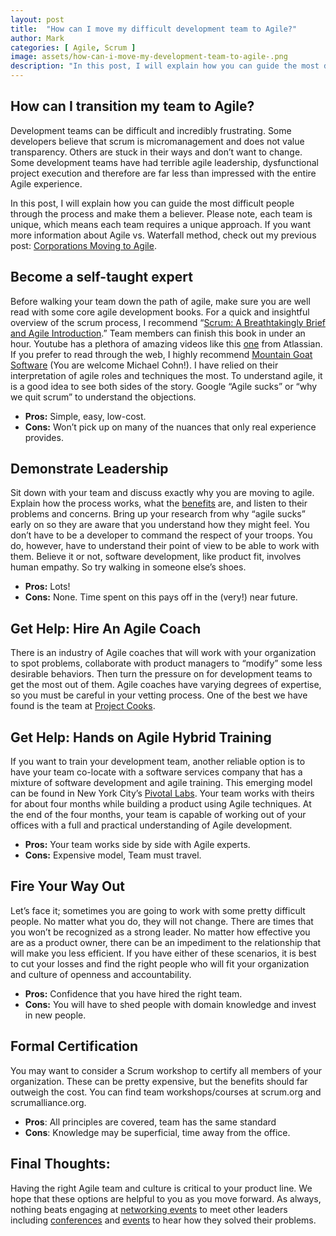 ```yaml
---
layout: post
title:  "How can I move my difficult development team to Agile?"
author: Mark
categories: [ Agile, Scrum ]
image: assets/how-can-i-move-my-development-team-to-agile-.png
description: "In this post, I will explain how you can guide the most difficult people through the process and make them a believer."
---
```


## How can I transition my team to Agile?

Development teams can be difficult and incredibly frustrating. Some developers believe that scrum is micromanagement and does not value transparency. Others are stuck in their ways and don’t want to change. Some development teams have had terrible agile leadership, dysfunctional project execution and therefore are far less than impressed with the entire Agile experience.

In this post, I will explain how you can guide the most difficult people through the process and make them a believer. Please note, each team is unique, which means each team requires a unique approach. If you want more information about Agile vs. Waterfall method, check out my previous post:  [Corporations Moving to Agile](https://www.jirajedi.com/corporations-going-agile/).

## Become a self-taught expert

Before walking your team down the path of agile, make sure you are well read with some core agile development books. For a quick and insightful overview of the scrum process, I recommend “[Scrum: A Breathtakingly Brief and Agile Introduction](https://www.agilelearninglabs.com/resources/scrum-introduction/).” Team members can finish this book in under an hour. Youtube has a plethora of amazing videos like this [one](https://www.youtube.com/watch?v=NrHpXvDXVrw#t=4m15s) from Atlassian. If you prefer to read through the web, I highly recommend [Mountain Goat Software](https://www.mountaingoatsoftware.com/agile/scrum) (You are welcome Michael Cohn!). I have relied on their interpretation of agile roles and techniques the most. To understand agile, it is a good idea to see both sides of the story. Google “Agile sucks” or “why we quit scrum” to understand the objections.

-   **Pros:** Simple, easy, low-cost.
-   **Cons:** Won’t pick up on many of the nuances that only real experience provides.

## Demonstrate Leadership

Sit down with your team and discuss exactly why you are moving to agile. Explain how the process works, what the  [benefits](https://apiumhub.com/tech-blog-barcelona/benefits-of-agile-project-management/)  are, and listen to their problems and concerns. Bring up your research from why “agile sucks” early on so they are aware that you understand how they might feel. You don’t have to be a developer to command the respect of your troops. You do, however, have to understand their point of view to be able to work with them. Believe it or not, software development, like product fit, involves human empathy. So try walking in someone else’s shoes.

-   **Pros:** Lots!
-   **Cons:** None. Time spent on this pays off in the (very!) near future.

## Get Help: Hire An Agile Coach

There is an industry of Agile coaches that will work with your organization to spot problems, collaborate with product managers to “modify” some less desirable behaviors. Then turn the pressure on for development teams to get the most out of them. Agile coaches have varying degrees of expertise, so you must be careful in your vetting process. One of the best we have found is the team at [Project Cooks](https://www.projectcooks.com/our-team/linda-cook-baltimore-md/).

## Get Help: Hands on Agile Hybrid Training

If you want to train your development team, another reliable option is to have your team co-locate with a software services company that has a mixture of software development and agile training. This emerging model can be found in New York City’s [Pivotal Labs](https://pivotal.io/labs). Your team works with theirs for about four months while building a product using Agile techniques. At the end of the four months, your team is capable of working out of your offices with a full and practical understanding of Agile development.

-   **Pros:** Your team works side by side with Agile experts.
-   **Cons:** Expensive model, Team must travel.

## Fire Your Way Out

Let’s face it; sometimes you are going to work with some pretty difficult people. No matter what you do, they will not change. There are times that you won’t be recognized as a strong leader. No matter how effective you are as a product owner, there can be an impediment to the relationship that will make you less efficient. If you have either of these scenarios, it is best to cut your losses and find the right people who will fit your organization and culture of openness and accountability.

-   **Pros:** Confidence that you have hired the right team.
-   **Cons:** You will have to shed people with domain knowledge and invest in new people.

## Formal Certification

You may want to consider a Scrum workshop to certify all members of your organization. These can be pretty expensive, but the benefits should far outweigh the cost. You can find team workshops/courses at scrum.org and scrumalliance.org. 

-   **Pros**: All principles are covered, team has the same standard
-   **Cons**: Knowledge may be superficial, time away from the office.

## Final Thoughts:

Having the right Agile team and culture is critical to your product line. We hope that these options are helpful to you as you move forward. As always, nothing beats engaging at [networking events](https://www.meetup.com/find/?allMeetups=false&keywords=agile&radius=Infinity&userFreeform=Baltimore%2C+MD&mcId=z21230&mcName=Baltimore%2C+MD&sort=recommended&eventFilter=mysugg) to meet other leaders including [conferences](https://www.agilealliance.org/events/) and [events](https://www.scrumalliance.org/courses-events/events) to hear how they solved their problems.
